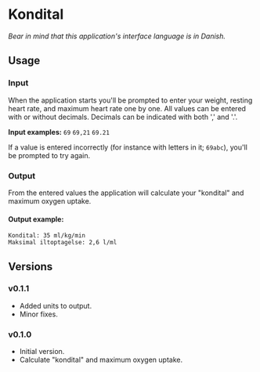 # Kondital
*Bear in mind that this application's interface language is in Danish.*
## Usage
### Input
When the application starts you'll be prompted to enter your weight, resting heart rate, and maximum heart rate one by one.
All values can be entered with or without decimals. Decimals can be indicated with both ',' and '.'.

**Input examples:** `69` `69,21` `69.21` 

If a value is entered incorrectly (for instance with letters in it; `69abc`), you'll be prompted to try again.

### Output
From the entered values the application will calculate your "kondital" and maximum oxygen uptake.

#### Output example:
```
Kondital: 35 ml/kg/min
Maksimal iltoptagelse: 2,6 l/ml
```

## Versions
### v0.1.1
* Added units to output.
* Minor fixes.

### v0.1.0
* Initial version.
* Calculate "kondital" and maximum oxygen uptake.
